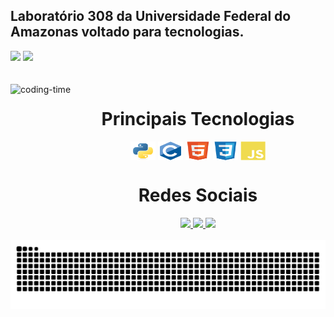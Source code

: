 ## Laboratório 308 da Universidade Federal do Amazonas voltado para tecnologias.

<div>
  
  <img src="https://github-readme-stats.vercel.app/api?username=Lab-NAVIR&show_icons=true&theme=great-gatsby&include_all_commits=true&count_private=true"/>
  <img src="https://github-readme-stats.vercel.app/api/top-langs/?username=Lab-NAVIR&layout=compact&langs_count=16&theme=great-gatsby"/>
</div>
<br>

<div align="center"> 
  <div style="display: inline_block"><br>
    <img align="left" height="250" alt="coding-time" src="code.gif">
    <h1 align="center">Principais Tecnologias</h1>
    <img align="center" height="30" width="40" alt="python-icon" src="https://raw.githubusercontent.com/devicons/devicon/master/icons/python/python-original.svg">
    <img align="center" height="30" width="40" alt="c-icon" src="https://raw.githubusercontent.com/devicons/devicon/master/icons/c/c-original.svg">
    <img align="center" height="30" width="40" alt="html-icon" src="https://raw.githubusercontent.com/devicons/devicon/master/icons/html5/html5-original.svg">
    <img align="center" height="30" width="40" alt="css-icon" src="https://raw.githubusercontent.com/devicons/devicon/master/icons/css3/css3-original.svg">
    <img align="center" height="30" width="40" alt="js-icon" src="https://raw.githubusercontent.com/devicons/devicon/master/icons/javascript/javascript-plain.svg">
  </div>
    
  <h1 align="center">Redes Sociais</h1>
    <a href="mailto:308navir@gmail.com">
      <img width="30" src="gmail.svg">
    </a>
    <a href="">
      <img width="25" src="linkedin.svg">
    </a>
    <a href="https://www.instagram.com/devparadev/">
      <img width="25" src="instagram.png">
    </a>
</div>
  
<picture align="center">
  <source media="(prefers-color-scheme: dark)" srcset="https://raw.githubusercontent.com/Lab-NAVIR/Lab-NAVIR/output/github-contribution-grid-snake-dark.svg">
  <source media="(prefers-color-scheme: light)" srcset="https://raw.githubusercontent.com/Lab-NAVIR/Lab-NAVIR/output/github-contribution-grid-snake-dark.svg">
  <img align="center" alt="github contribution grid snake animation" src="https://raw.githubusercontent.com/Lab-NAVIR/Lab-NAVIR/output/github-contribution-grid-snake.svg">
</picture>
